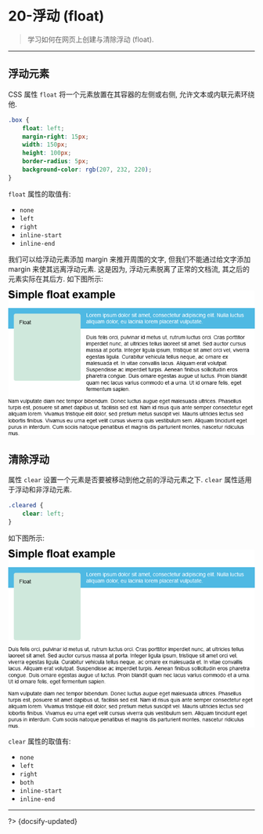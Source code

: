 # 20-浮动 (float)

> 学习如何在网页上创建与清除浮动 (float).

---

## 浮动元素

CSS 属性 `float` 将一个元素放置在其容器的左侧或右侧, 允许文本或内联元素环绕他.

```css
.box {
    float: left;
    margin-right: 15px;
    width: 150px;
    height: 100px;
    border-radius: 5px;
    background-color: rgb(207, 232, 220);
}
```

`float` 属性的取值有:

- `none`
- `left`
- `right`
- `inline-start`
- `inline-end`

我们可以给浮动元素添加 margin 来推开周围的文字, 但我们不能通过给文字添加 margin 来使其远离浮动元素. 这是因为, 浮动元素脱离了正常的文档流, 其之后的元素实际在其后方. 如下图所示:

![](../_assets/_images/float.png ':size=600')

## 清除浮动

属性 `clear` 设置一个元素是否要被移动到他之前的浮动元素之下. `clear` 属性适用于浮动和非浮动元素.

```css
.cleared {
    clear: left;
}
```

如下图所示:

![](../_assets/_images/clear%20float.png ':size=600')

`clear` 属性的取值有:

- `none`
- `left`
- `right`
- `both`
- `inline-start`
- `inline-end`



---

?> {docsify-updated}